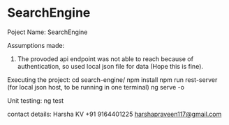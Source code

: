 # SearchEngine

Poject Name: SearchEngine

Assumptions made:
1. The provoded api endpoint was not able to reach because of authentication, so used local json file for data (Hope this is fine).

Executing the project:
cd search-engine/
npm install
npm run rest-server (for local json host, to be running in one terminal)
ng serve -o

Unit testing:
ng test

contact details:
Harsha KV
+91 9164401225
harshapraveen117@gmail.com
